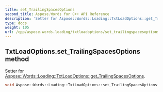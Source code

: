 ```yaml
---
title: set_TrailingSpacesOptions
second_title: Aspose.Words for C++ API Reference
description: 'Setter for Aspose::Words::Loading::TxtLoadOptions::get_TrailingSpacesOptions.'
type: docs
weight: 105
url: /cpp/aspose.words.loading/txtloadoptions/set_trailingspacesoptions/
---
```

## TxtLoadOptions.set_TrailingSpacesOptions method


Setter for [Aspose::Words::Loading::TxtLoadOptions::get_TrailingSpacesOptions](../get_trailingspacesoptions/).

```cpp
void Aspose::Words::Loading::TxtLoadOptions::set_TrailingSpacesOptions(Aspose::Words::Loading::TxtTrailingSpacesOptions value)
```

